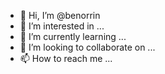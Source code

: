 - 👋 Hi, I’m @benorrin
- 👀 I’m interested in ...
- 🌱 I’m currently learning ...
- 💞️ I’m looking to collaborate on ...
- 📫 How to reach me ...

<!---
benorrin/benorrin is a ✨ special ✨ repository because its `README.md` (this file) appears on your GitHub profile.
You can click the Preview link to take a look at your changes.
--->
